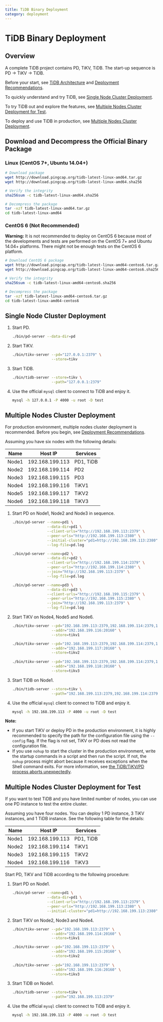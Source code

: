```yaml
---
title: TiDB Binary Deployment
category: deployment
---
```


# TiDB Binary Deployment

## Overview

A complete TiDB project contains PD, TiKV, TiDB. The start-up sequence is PD -> TiKV -> TiDB.

Before your start, see [TiDB Architecture](../README.md#TiDB-Architecture) and [Deployment Recommendations](../op-guide/recommendation.md).

To quickly understand and try TiDB, see [Single Node Cluster Deployment](#single-node-deployment).

To try TiDB out and explore the features, see [Multiple Nodes Cluster Deployment for Test](#multiple-nodes-cluster-deployment-for-test).

To deploy and use TiDB in production, see [Multiple Nodes Cluster Deployment](#multiple-nodes-cluster-deployment).

## Download and Decompress the Official Binary Package

### Linux (CentOS 7+, Ubuntu 14.04+)

```bash
# Download package
wget http://download.pingcap.org/tidb-latest-linux-amd64.tar.gz
wget http://download.pingcap.org/tidb-latest-linux-amd64.sha256

# Verify the integrity
sha256sum -c tidb-latest-linux-amd64.sha256

# Decompress the package
tar -xzf tidb-latest-linux-amd64.tar.gz
cd tidb-latest-linux-amd64
```

### CentOS 6 (Not Recommended)

**Warning:** It is not recommended to deploy on CentOS 6 because most of the developments and tests are performed on the CentOS 7+ and Ubuntu 14.04+ platforms. There might not be enough tests on the CentOS 6 platform.

```bash
# Download CentOS 6 package
wget http://download.pingcap.org/tidb-latest-linux-amd64-centos6.tar.gz
wget http://download.pingcap.org/tidb-latest-linux-amd64-centos6.sha256

# Verify the integrity
sha256sum -c tidb-latest-linux-amd64-centos6.sha256

# Decompress the package
tar -xzf tidb-latest-linux-amd64-centos6.tar.gz
cd tidb-latest-linux-amd64-centos6
```

## Single Node Cluster Deployment

1. Start PD.

    ```bash
    ./bin/pd-server --data-dir=pd
    ```
    
2. Start TiKV.

    ```bash
    ./bin/tikv-server --pd="127.0.0.1:2379" \
                      --store=tikv
    ```

3. Start TiDB.

    ```bash
    ./bin/tidb-server --store=tikv \
                      --path="127.0.0.1:2379" 
    ```

4. Use the official `mysql` client to connect to TiDB and enjoy it. 

    ```sh
    mysql -h 127.0.0.1 -P 4000 -u root -D test
    ```

## Multiple Nodes Cluster Deployment

For production environment, multiple nodes cluster deployment is recommended. Before you begin, see [Deployment Recommendations](../op-guide/recommendation.md).

Assuming you have six nodes with the following details:

|Name|Host IP|Services|
|----|-------|--------|
|Node1|192.168.199.113|PD1, TiDB|
|Node2|192.168.199.114|PD2|
|Node3|192.168.199.115|PD3|
|Node4|192.168.199.116|TiKV1|
|Node5|192.168.199.117|TiKV2|
|Node6|192.168.199.118|TiKV3|

1. Start PD on Node1, Node2 and Node3 in sequence.

    ```bash
    ./bin/pd-server --name=pd1 \
                    --data-dir=pd1 \
                    --client-urls="http://192.168.199.113:2379" \
                    --peer-urls="http://192.168.199.113:2380" \
                    --initial-cluster="pd1=http://192.168.199.113:2380" \
                    --log-file=pd.log

    ./bin/pd-server --name=pd2 \
                    --data-dir=pd2 \
                    --client-urls="http://192.168.199.114:2379" \
                    --peer-urls="http://192.168.199.114:2380" \
                    --join="http://192.168.199.113:2379" \
                    --log-file=pd.log

    ./bin/pd-server --name=pd3 \
                    --data-dir=pd3 \
                    --client-urls="http://192.168.199.115:2379" \
                    --peer-urls="http://192.168.199.115:2380" \
                    --join="http://192.168.199.113:2379" \
                    --log-file=pd.log
    ```

2. Start TiKV on Node4, Node5 and Node6.

    ```bash
    ./bin/tikv-server --pd="192.168.199.113:2379,192.168.199.114:2379,192.168.199.115:2379" \
                      --addr="192.168.199.116:20160" \
                      --store=tikv1
    
    ./bin/tikv-server --pd="192.168.199.113:2379,192.168.199.114:2379,192.168.199.115:2379" \
                      --addr="192.168.199.117:20160" \
                      --store=tikv2
                
    ./bin/tikv-server --pd="192.168.199.113:2379,192.168.199.114:2379,192.168.199.115:2379" \
                      --addr="192.168.199.118:20160" \
                      --store=tikv3
    ```

3. Start TiDB on Node1.

    ```bash
    ./bin/tidb-server --store=tikv \
                      --path="192.168.199.113:2379,192.168.199.114:2379,192.168.199.115:2379"
    ```

4. Use the official `mysql` client to connect to TiDB and enjoy it. 

    ```sh
    mysql -h 192.168.199.113 -P 4000 -u root -D test
    ```

**Note:** 
- If you start TiKV or deploy PD in the production environment, it is highly recommended to specify the path for the configuration file using the `--config` flag. If the flag is not set, TiKV or PD does not read the configuration file.
- If you use `nohup` to start the cluster in the production environment, write the startup commands in a script and then run the script. If not, the `nohup` process might abort because it receives exceptions when the Shell command exits. For more information, see [the TiDB/TiKV/PD process aborts unexpectedly](/./trouble-shooting.md#the-tidbtikvpd-process-aborts-unexpectedly).

## Multiple Nodes Cluster Deployment for Test

If you want to test TiDB and you have limited number of nodes, you can use one PD instance to test the entire cluster.

Assuming you have four nodes. You can deploy 1 PD instance, 3 TiKV instances, and 1 TiDB instance. See the following table for the details:

|Name|Host IP|Services|
|----|-------|--------|
|Node1|192.168.199.113|PD1, TiDB|
|Node2|192.168.199.114|TiKV1|
|Node3|192.168.199.115|TiKV2|
|Node4|192.168.199.116|TiKV3|

Start PD, TiKV and TiDB according to the following procedure:

1. Start PD on Node1.

    ```bash
    ./bin/pd-server --name=pd1 \
                    --data-dir=pd1 \
                    --client-urls="http://192.168.199.113:2379" \
                    --peer-urls="http://192.168.199.113:2380" \
                    --initial-cluster="pd1=http://192.168.199.113:2380"
    ```

2. Start TiKV on Node2, Node3 and Node4.

    ```bash
    ./bin/tikv-server --pd="192.168.199.113:2379" \
                      --addr="192.168.199.114:20160" \
                      --store=tikv1
    
    ./bin/tikv-server --pd="192.168.199.113:2379" \
                      --addr="192.168.199.115:20160" \
                      --store=tikv2
                
    ./bin/tikv-server --pd="192.168.199.113:2379" \
                      --addr="192.168.199.116:20160" \
                      --store=tikv3
    ```

3. Start TiDB on Node1.

    ```bash
    ./bin/tidb-server --store=tikv \
                      --path="192.168.199.113:2379"
    ```

4. Use the official `mysql` client to connect to TiDB and enjoy it. 

    ```sh
    mysql -h 192.168.199.113 -P 4000 -u root -D test
    ```
